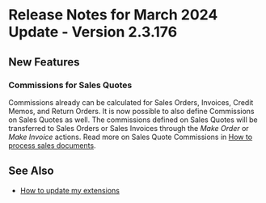 # Release Notes for March 2024 Update - Version 2.3.176

## New Features

### Commissions for Sales Quotes

Commissions already can be calculated for Sales Orders, Invoices, Credit Memos, and Return Orders. It is now possible to also define Commissions on Sales Quotes as well. The commissions defined on Sales Quotes will be transferred to Sales Orders or Sales Invoices through the *Make Order* or *Make Invoice* actions. Read more on Sales Quote Commissions in [How to process sales documents](../how-to-process-sales-documents.md).

## See Also

- [How to update my extensions](../faq-index.md#i-want-to-update-my-version-of-nav-x-commission-management)
